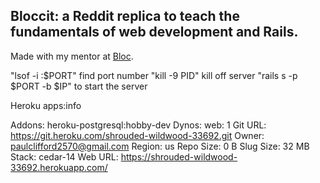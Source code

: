  ## Bloccit: a Reddit replica to teach the fundamentals of web development and Rails.
 
 Made with my mentor at [Bloc](http://bloc.io).
 
 "lsof -i :$PORT" find port number
 "kill -9 PID" kill off server
 "rails s -p $PORT -b $IP" to start the server
 
Heroku apps:info

Addons:        heroku-postgresql:hobby-dev
Dynos:         web: 1
Git URL:       https://git.heroku.com/shrouded-wildwood-33692.git
Owner:         paulclifford2570@gmail.com
Region:        us
Repo Size:     0 B
Slug Size:     32 MB
Stack:         cedar-14
Web URL:       https://shrouded-wildwood-33692.herokuapp.com/
